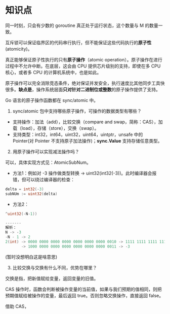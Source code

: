 # 知识点

同一时刻，只会有少数的 goroutine 真正处于运行状态，这个数量与 M 的数量一致。

互斥锁可以保证临界区的代码串行执行，但不能保证这些代码执行的**原子性**(atomicity)。

真正能够保证原子性执行的只有**原子操作**（atomic operation）。原子操作在进行过程中不允许中断。在底层，这会由 CPU 提供芯片级别的支持，即使在多 CPU 核心，或者多 CPU 的计算机系统中，也是如此。

原子操作可以完全消除竞态条件，绝对保证并发安全，执行速度比其他同步工具快很多。**缺点是**，操作系统层面**只对针对二进制位或整数**的原子操作提供了支持。

Go 语言的原子操作函数都在 sync/atomic 中。

1. sync/atomic 包中支持哪些原子操作，可操作的数据类型有哪些？

- 支持操作：加法（add），比较交换（compare and swap，简称：CAS），加载（load），存储（store），交换（swap）。
- 支持类型：int32，int64，uint32，uint64，uintptr，unsafe 中的 Pointer(对 Pointer 不支持原子加法操作)；**sync.Value** 支持存储任意类型。

2. 用原子操作可以实现减法操作吗？

可以，具体实现方式见：AtomicSubNum。

- 方法1：例如对 -3 操作做类型转换 -> uint32(int32(-3))。此时编译器会报错，但可以绕过编译器的检查：
```go
delta = int32(-3)
subNUm := uint32(delta)
```

- 方法2：
```go
^uint32(-N-1))

-------
解析：
N -> -3
-N - 1 -> 2
2(int) -> 0000 0000 0000 0000 0000 0000 0000 0010 -> 1111 1111 1111 1111 1111 1111 1111 1101(补码)
       -> 1000 0000 0000 0000 0000 0000 0000 0011 -> -3 

```
(暂时没想明白这是啥意思)

3. 比较交换与交换有什么不同，优势在哪里？

交换是指，把新值赋给变量，返回变量的旧值。

CAS 操作时，函数会判断被操作变量的当前值，如果与我们预期的值相同，则把预期值赋给被操作的变量，最后返回 true。否则忽略交换操作，直接返回 false。

借助 CAS，